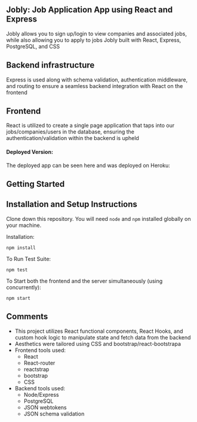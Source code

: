 ## Jobly: Job Application App using React and Express

Jobly allows you to sign up/login to view companies and associated jobs, while also allowing you to apply to jobs
Jobly built with React, Express, PostgreSQL, and CSS

## Backend infrastructure

Express is used along with schema validation, authentication middleware, and routing to ensure a seamless backend integration with React on the frontend

## Frontend

React is utilized to create a single page application that taps into our jobs/companies/users in the database, ensuring the authentication/validation within the backend is upheld

#### Deployed Version:

The deployed app can be seen here and was deployed on Heroku:

## Getting Started

## Installation and Setup Instructions

Clone down this repository. You will need `node` and `npm` installed globally on your machine.

Installation:

`npm install`

To Run Test Suite:

`npm test`

To Start both the frontend and the server simultaneously (using concurrently):

`npm start`

## Comments

- This project utilizes React functional components, React Hooks, and custom hook logic to manipulate state and fetch data from the backend
- Aesthetics were tailored using CSS and bootstrap/react-bootstrapa
- Frontend tools used:
  - React
  - React-router
  - reactstrap
  - bootstrap
  - CSS
- Backend tools used:
  - Node/Express
  - PostgreSQL
  - JSON webtokens
  - JSON schema validation
